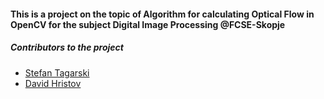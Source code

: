<h4><b>This is a project on the topic of Algorithm for calculating Optical Flow in OpenCV for the subject Digital Image Processing @FCSE-Skopje</b></h4>

<h5><b>Contributors to the project</b></h5>
<ul>
  <li><a href="https://github.com/stefantagarski">Stefan Tagarski</a></li>
  <li><a href="https://github.com/davidhristov59">David Hristov</a></li>
</ul>
